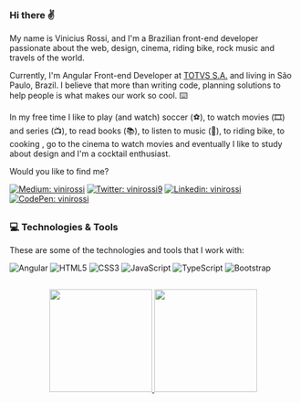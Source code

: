 ### Hi there ✌

My name is Vinicius Rossi, and I'm a Brazilian front-end developer passionate about the web, design, cinema, riding bike, rock music and travels of the world.

Currently, I'm Angular Front-end Developer at [TOTVS S.A.](https://www.totvs.com/) and living in São Paulo, Brazil. I believe that more than writing code, planning solutions to help people is what makes our work so cool. ⌨️

In my free time I like to play (and watch) soccer (⚽️), to watch movies (🎞️) and series (📺), to read books (📚), to listen to music (🎵), to riding bike, to cooking , go to the cinema to watch movies and eventually I like to study about design and I'm a cocktail enthusiast.

Would you like to find me?

[![Medium: vinirossi](https://img.shields.io/badge/Medium-008000?style=for-the-badge&logo=medium&logoColor=whitek)](https://medium.com/@vinirossi)
[![Twitter: vinirossi9](https://img.shields.io/badge/@vinirossi-%231DA1F2.svg?style=for-the-badge&logo=Twitter&logoColor=white&link=https://twitter.com/vinirossi9)](https://twitter.com/vinirossi9)
[![Linkedin: vinirossi](https://img.shields.io/badge/linkedin-%230077B5.svg?style=for-the-badge&logo=linkedin&logoColor=white&link=https://www.linkedin.com/in/vinirossi/)](https://www.linkedin.com/in/vinirossi/)
[![CodePen: vinirossi](https://img.shields.io/badge/Codepen-000000?style=for-the-badge&logo=codepen&logoColor=white&link=https://codepen.io/vinirossi/)](https://codepen.io/vinirossi/)

##

### 💻 Technologies & Tools

These are some of the technologies and tools that I work with:

![Angular](https://img.shields.io/badge/angular-%23DD0031.svg?style=for-the-badge&logo=angular&logoColor=white)
![HTML5](https://img.shields.io/badge/html5-%23E34F26.svg?style=for-the-badge&logo=html5&logoColor=white)
![CSS3](https://img.shields.io/badge/css3-%231572B6.svg?style=for-the-badge&logo=css3&logoColor=white)
![JavaScript](https://img.shields.io/badge/javascript-%23323330.svg?style=for-the-badge&logo=javascript&logoColor=%23F7DF1E)
![TypeScript](https://img.shields.io/badge/typescript-%23007ACC.svg?style=for-the-badge&logo=typescript&logoColor=white)
![Bootstrap](https://img.shields.io/badge/bootstrap-%23563D7C.svg?style=for-the-badge&logo=bootstrap&logoColor=white)

##

<div align="center">
  <a href="https://github.com/vinirossi">
  <img height="180em" src="https://github-readme-stats.vercel.app/api?username=vinirossi&show_icons=true&theme=tokyonight&include_all_commits=true&count_private=true"/>
  <img height="180em" src="https://github-readme-stats.vercel.app/api/top-langs/?username=vinirossi&layout=compact&langs_count=7&theme=tokyonight"/>
</div>
